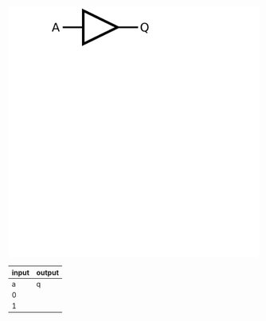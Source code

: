 ![buffer](/dev/buffer.svg)

| input | output |
| ----- | ------ |
| a     | q      |
| 0     |        |
| 1     |        |
